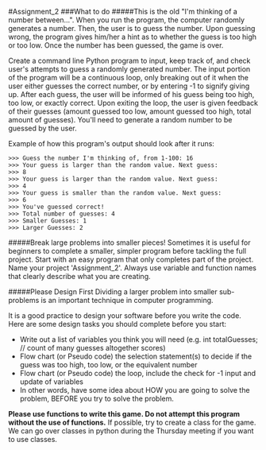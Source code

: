 #Assignment_2
###What to do
#####This is the old "I'm thinking of a number between…". 
  When you run the program, the computer randomly generates a number.
  Then, the user is to guess the number.
  Upon guessing wrong, the program gives him/her a hint as to whether the guess is too high or too low.
  Once the number has been guessed, the game is over.

Create a command line Python program to input, keep track of, and check user's attempts to guess a randomly generated number.
The input portion of the program will be a continuous loop, only breaking out of it when the user either guesses 
the correct number, or by entering -1 to signify giving up. After each guess, the user will be informed of his guess being
too high, too low, or exactly correct. Upon exiting the loop, the user is given feedback of their guesses (amount guessed 
too low, amount guessed too high, total amount of guesses).
You'll need to generate a random number to be guessed by the user.

Example of how this program's output should look after it runs:

    >>> Guess the number I'm thinking of, from 1-100: 16
    >>> Your guess is larger than the random value. Next guess: 
    >>> 8
    >>> Your guess is larger than the random value. Next guess: 
    >>> 4
    >>> Your guess is smaller than the random value. Next guess: 
    >>> 6
    >>> You've guessed correct!
    >>> Total number of guesses: 4
    >>> Smaller Guesses: 1
    >>> Larger Guesses: 2

#####Break large problems into smaller pieces!
  Sometimes it is useful for beginners to complete a smaller, simpler program before tackling the full project.
  Start with an easy program that only completes part of the project.
  Name your project 'Assignment_2'. Always use variable and function names that clearly describe what you are creating.

#####Please Design First
  Dividing a larger problem into smaller sub-problems is an important technique in computer programming.

It is a good practice to design your software before you write the code.
Here are some design tasks you should complete before you start:
-  Write out a list of variables you think you will need (e.g. int totalGuesses; // count of many guesses altogether scores)
-  Flow chart (or Pseudo code) the selection statement(s) to decide if the guess was too high, too low, or the equivalent number
-  Flow chart (or Pseudo code) the loop, include the check for -1 input and update of variables
-  In other words, have some idea about HOW you are going to solve the problem, BEFORE you try to solve the problem.
  
**Please use functions to write this game. Do not attempt this program without the use of functions.**
If possible, try to create a class for the game. We can go over classes in python during the Thursday meeting if you want to use classes.
